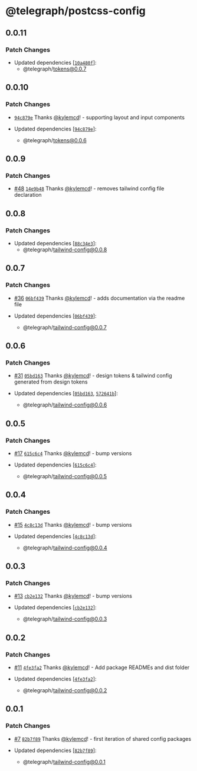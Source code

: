 # @telegraph/postcss-config

## 0.0.11

### Patch Changes

- Updated dependencies [[`10a480f`](https://github.com/knocklabs/telegraph/commit/10a480f1013bcdfb1805012ce503f4bb7b52e724)]:
  - @telegraph/tokens@0.0.7

## 0.0.10

### Patch Changes

- [`94c879e`](https://github.com/knocklabs/telegraph/commit/94c879ed645a7b9b1385c2232dfc0d182d20dad2) Thanks [@kylemcd](https://github.com/kylemcd)! - supporting layout and input components

- Updated dependencies [[`94c879e`](https://github.com/knocklabs/telegraph/commit/94c879ed645a7b9b1385c2232dfc0d182d20dad2)]:
  - @telegraph/tokens@0.0.6

## 0.0.9

### Patch Changes

- [#48](https://github.com/knocklabs/telegraph/pull/48) [`14e9b48`](https://github.com/knocklabs/telegraph/commit/14e9b484a99b9e40460a91350297fefa9e98abd2) Thanks [@kylemcd](https://github.com/kylemcd)! - removes tailwind config file declaration

## 0.0.8

### Patch Changes

- Updated dependencies [[`88c34e3`](https://github.com/knocklabs/telegraph/commit/88c34e35e0fd221b48e3f27ad5722e01295f06a2)]:
  - @telegraph/tailwind-config@0.0.8

## 0.0.7

### Patch Changes

- [#36](https://github.com/knocklabs/telegraph/pull/36) [`06bf439`](https://github.com/knocklabs/telegraph/commit/06bf439773d05154e9cc4a6523382a73330c4060) Thanks [@kylemcd](https://github.com/kylemcd)! - adds documentation via the readme file

- Updated dependencies [[`06bf439`](https://github.com/knocklabs/telegraph/commit/06bf439773d05154e9cc4a6523382a73330c4060)]:
  - @telegraph/tailwind-config@0.0.7

## 0.0.6

### Patch Changes

- [#31](https://github.com/knocklabs/telegraph/pull/31) [`05bd163`](https://github.com/knocklabs/telegraph/commit/05bd1637a93ede8b3ad13c6943c5e454114fca32) Thanks [@kylemcd](https://github.com/kylemcd)! - design tokens & tailwind config generated from design tokens

- Updated dependencies [[`05bd163`](https://github.com/knocklabs/telegraph/commit/05bd1637a93ede8b3ad13c6943c5e454114fca32), [`572641b`](https://github.com/knocklabs/telegraph/commit/572641b5eb828f06110a0d573dae8b43e6c33cf1)]:
  - @telegraph/tailwind-config@0.0.6

## 0.0.5

### Patch Changes

- [#17](https://github.com/knocklabs/telegraph/pull/17) [`615c6c4`](https://github.com/knocklabs/telegraph/commit/615c6c4f835819933ab292ecbdf12cba3b95f446) Thanks [@kylemcd](https://github.com/kylemcd)! - bump versions

- Updated dependencies [[`615c6c4`](https://github.com/knocklabs/telegraph/commit/615c6c4f835819933ab292ecbdf12cba3b95f446)]:
  - @telegraph/tailwind-config@0.0.5

## 0.0.4

### Patch Changes

- [#15](https://github.com/knocklabs/telegraph/pull/15) [`4c8c13d`](https://github.com/knocklabs/telegraph/commit/4c8c13d877b3065d03c156519646a5641185da17) Thanks [@kylemcd](https://github.com/kylemcd)! - bump versions

- Updated dependencies [[`4c8c13d`](https://github.com/knocklabs/telegraph/commit/4c8c13d877b3065d03c156519646a5641185da17)]:
  - @telegraph/tailwind-config@0.0.4

## 0.0.3

### Patch Changes

- [#13](https://github.com/knocklabs/telegraph/pull/13) [`cb2e132`](https://github.com/knocklabs/telegraph/commit/cb2e1322647c2f86c72bca4a1fe342c530ba9feb) Thanks [@kylemcd](https://github.com/kylemcd)! - bump versions

- Updated dependencies [[`cb2e132`](https://github.com/knocklabs/telegraph/commit/cb2e1322647c2f86c72bca4a1fe342c530ba9feb)]:
  - @telegraph/tailwind-config@0.0.3

## 0.0.2

### Patch Changes

- [#11](https://github.com/knocklabs/telegraph/pull/11) [`4fe3fa2`](https://github.com/knocklabs/telegraph/commit/4fe3fa2eda03d14301ab58977a8ce4e122187d9d) Thanks [@kylemcd](https://github.com/kylemcd)! - Add package READMEs and dist folder

- Updated dependencies [[`4fe3fa2`](https://github.com/knocklabs/telegraph/commit/4fe3fa2eda03d14301ab58977a8ce4e122187d9d)]:
  - @telegraph/tailwind-config@0.0.2

## 0.0.1

### Patch Changes

- [#7](https://github.com/knocklabs/telegraph/pull/7) [`82b7f89`](https://github.com/knocklabs/telegraph/commit/82b7f89254b8bb53f1a2ac0aacb27103acb76337) Thanks [@kylemcd](https://github.com/kylemcd)! - first iteration of shared config packages

- Updated dependencies [[`82b7f89`](https://github.com/knocklabs/telegraph/commit/82b7f89254b8bb53f1a2ac0aacb27103acb76337)]:
  - @telegraph/tailwind-config@0.0.1
